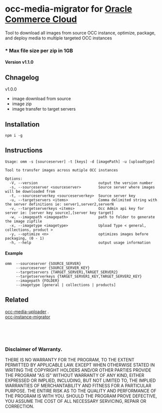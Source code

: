 # occ-media-migrator for [Oracle Commerce Cloud](https://cloud.oracle.com/en_US/commerce-cloud "Oracle Commerce Cloud")
Tool to download all images from source OCC instance, optimize, package, and deploy media to multiple targeted OCC instances

### * Max file size per zip in 1GB   


#### Version v1.1.0   

## Chnagelog   
v1.0.0
- image download from source
- image zip 
- image transfer to target servers

## Installation
```$xslt
npm i -g
```

## Instructions   

```
Usage: omm -s [sourceserver] -t [keys] -d [imagePath] -u [uploadtype]

Tool to transfer images across mutiple OCC instances

Options:
  -V, --version                            output the version number
  -s, --sourceserver <sourceserver>        Source server where images will be downloaded from
  -t, --sourceserverkey <sourceserverkey>  Source server key
  -u, --targetservers <items>              Comma delimited string with the server definitions ie: server1,server2,serverN
  -v, --targetserverkeys <items>           Occ Admin api key for server ie: [server key source],[server key target]
  -w, --imagepath <imagepath>              path to folder to generate the image zipfile
  -x, --imagetype <imagetype>              Upload Type < general, collections, product >
  -y, --optimize <n>                       optimizes images before packaging, (0 - 1)
  -h, --help                               output usage information  
```

#### Example

```$xslt
omm  --sourceserver {SOURCE_SERVER} 
     --sourceserver {SOURCE_SERVER_KEY} 
     --targetservers {TARGET_SERVER1,TARGET_SERVER2}
     --targetserverkeys {TARGET_SERVER1_KEY,TARGET_SERVER2_KEY}  
     --imagepath {FOLDER} 
     --imagetype [general | collections | products]
```
## Related   
 [occ-media-uploader](https://github.com/leedium/occ-media-uploader "occ-media-uploader") .  
 [occ-instance-migrator](https://github.com/leedium/occ-instance-migrator "occ-instance-migrator")   


<br/><br/><br/>
### Disclaimer of Warranty.

  THERE IS NO WARRANTY FOR THE PROGRAM, TO THE EXTENT PERMITTED BY
APPLICABLE LAW.  EXCEPT WHEN OTHERWISE STATED IN WRITING THE COPYRIGHT
HOLDERS AND/OR OTHER PARTIES PROVIDE THE PROGRAM "AS IS" WITHOUT WARRANTY
OF ANY KIND, EITHER EXPRESSED OR IMPLIED, INCLUDING, BUT NOT LIMITED TO,
THE IMPLIED WARRANTIES OF MERCHANTABILITY AND FITNESS FOR A PARTICULAR
PURPOSE.  THE ENTIRE RISK AS TO THE QUALITY AND PERFORMANCE OF THE PROGRAM
IS WITH YOU.  SHOULD THE PROGRAM PROVE DEFECTIVE, YOU ASSUME THE COST OF
ALL NECESSARY SERVICING, REPAIR OR CORRECTION.
